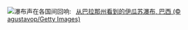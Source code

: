 ![](https://www.bing.com/th?id=OHR.FozdoIguacu2025_ZH-CN3781165595_UHD.jpg&w=1000)瀑布声在各国间回响:&nbsp;&ensp;[从巴拉那州看到的伊瓜苏瀑布, 巴西 (© agustavop/Getty Images)](https://www.bing.com/th?id=OHR.FozdoIguacu2025_ZH-CN3781165595_UHD.jpg)
<br><br/>
